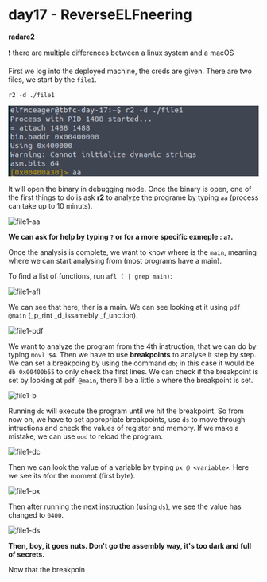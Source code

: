# day17 - ReverseELFneering

**radare2**

:heavy_exclamation_mark: there are multiple differences between a linux system and a macOS 

First we log into the deployed machine, the creds are given.
There are two files, we start by the `file1`.

```
r2 -d ./file1
```

![file1](https://github.com/oghobhainn/TryHackMe/blob/main/images/adventofcyber/day17/file1.png)

It will open the binary in debugging mode. Once the binary is open, one of the first things to do is ask __r2__ to analyze the programe by typing `aa` (process can take up to 10 minuts).

![file1-aa]()

**We can ask for help by typing `?` or for a more specific exmeple : `a?`.**

Once the analysis is complete, we want to know where is the `main`, meaning where we can start analysing from (most programs have a main).

To find a list of functions, run `afl ( | grep main)`:

![file1-afl]()

We can see that here, ther is a main. We can see looking at it using `pdf @main` (_p_rint _d_issamebly _f_unction).

![file1-pdf]()

We want to analyze the program from the 4th instruction, that we can do by typing `movl $4`.
Then we have to use __breakpoints__ to analyse it step by step. We can set a breakpoing by using the command `db`; in this case it would be `db 0x00400b55` to only check the first lines. We can check if the breakpoint is set by looking at `pdf @main`, there'll be a little `b` where the breakpoint is set.

![file1-b]()

Running `dc` will execute the program until we hit the breakpoint.
So from now on, we have to set appropriate breakpoints, use `ds` to move through intructions and check the values of register and memory. If we make a mistake, we can use `ood` to reload the program.

![file1-dc]()

Then we can look the value of a variable by typing `px @ <variable>`. Here we see its `0`for the moment (first byte).

![file1-px]()

Then after running the next instruction (using `ds`), we see the value has changed to `0400`.

![file1-ds]()

**Then, boy, it goes nuts. Don't go the assembly way, it's too dark and full of secrets.**



Now that the breakpoin


